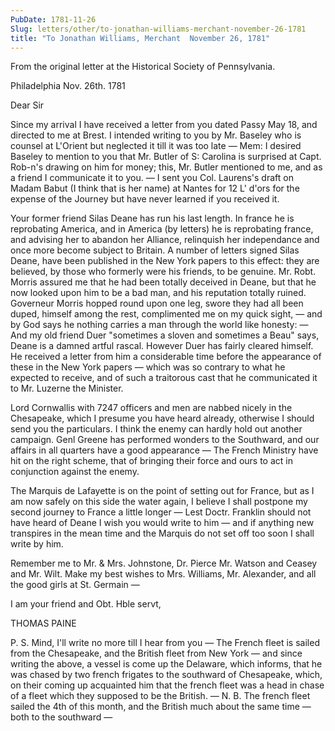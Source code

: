 ```yaml
---
PubDate: 1781-11-26
Slug: letters/other/to-jonathan-williams-merchant-november-26-1781
title: "To Jonathan Williams, Merchant  November 26, 1781"
---
```


   From the original letter at the Historical Society of Pennsylvania.

   Philadelphia Nov. 26th. 1781

   Dear Sir

   Since my arrival I have received a letter from you dated Passy May 18, and
   directed to me at Brest. I intended writing to you by Mr. Baseley who is
   counsel at L'Orient but neglected it till it was too late &mdash; Mem: I desired
   Baseley to mention to you that Mr. Butler of S: Carolina is surprised at
   Capt. Rob-n's drawing on him for money; this, Mr. Butler mentioned to me,
   and as a friend I communicate it to you. &mdash; I sent you Col. Laurens's draft on
   Madam Babut (I think that is her name) at Nantes for 12 L' d'ors for the
   expense of the Journey but have never learned if you received it.

   Your former friend Silas Deane has run his last length. In france he is
   reprobating America, and in America (by letters) he is reprobating france,
   and advising her to abandon her Alliance, relinquish her independance and
   once more become subject to Britain. A number of letters signed Silas
   Deane, have been published in the New York papers to this effect: they are
   believed, by those who formerly were his friends, to be genuine. Mr. Robt.
   Morris assured me that he had been totally deceived in Deane, but that he
   now looked upon him to be a bad man, and his reputation totally ruined.
   Governeur Morris hopped round upon one leg, swore they had all been
   duped, himself among the rest, complimented me on my quick sight, &mdash; and by
   God says he nothing carries a man through the world like honesty: &mdash; And my
   old friend Duer "sometimes a sloven and sometimes a Beau" says, Deane is
   a damned artful rascal. However Duer has fairly cleared himself. He
   received a letter from him a considerable time before the appearance of
   these in the New York papers &mdash; which was so contrary to what he expected to
   receive, and of such a traitorous cast that he communicated it to Mr.
   Luzerne the Minister.

   Lord Cornwallis with 7247 officers and men are nabbed nicely in the
   Chesapeake, which I presume you have heard already, otherwise I should
   send you the particulars. I think the enemy can hardly hold out another
   campaign. Genl Greene has performed wonders to the Southward, and our
   affairs in all quarters have a good appearance &mdash; The French Ministry have
   hit on the right scheme, that of bringing their force and ours to act in
   conjunction against the enemy.

   The Marquis de Lafayette is on the point of setting out for France, but as
   I am now safely on this side the water again, I believe I shall postpone
   my second journey to France a little longer &mdash; Lest Doctr. Franklin should
   not have heard of Deane I wish you would write to him &mdash; and if anything new
   transpires in the mean time and the Marquis do not set off too soon I
   shall write by him.

   Remember me to Mr. & Mrs. Johnstone, Dr. Pierce Mr. Watson and Ceasey and
   Mr. Wilt. Make my best wishes to Mrs. Williams, Mr. Alexander, and all
   the good girls at St. Germain &mdash;

   I am your friend and Obt. Hble servt,

   THOMAS PAINE

   P. S. Mind, I'll write no more till I hear from you &mdash; The French fleet is
   sailed from the Chesapeake, and the British fleet from New York &mdash; and since
   writing the above, a vessel is come up the Delaware, which informs, that he
   was chased by two french frigates to the southward of
   Chesapeake, which, on their coming up acquainted him that the french
   fleet was a head in chase of a fleet which they supposed to be the
   British. &mdash; N. B. The french fleet sailed the 4th of this month, and the British much
   about the same time &mdash; both to the southward &mdash;


